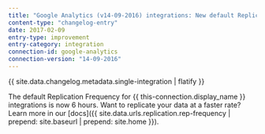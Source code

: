 ```yaml
---
title: "Google Analytics (v14-09-2016) integrations: New default Replication Frequency"
content-type: "changelog-entry"
date: 2017-02-09
entry-type: improvement
entry-category: integration
connection-id: google-analytics
connection-version: "14-09-2016"
---
```

{{ site.data.changelog.metadata.single-integration | flatify }}

The default Replication Frequency for {{ this-connection.display_name }} integrations is now 6 hours. Want to replicate your data at a faster rate? Learn more in our [docs]({{ site.data.urls.replication.rep-frequency | prepend: site.baseurl | prepend: site.home }}).